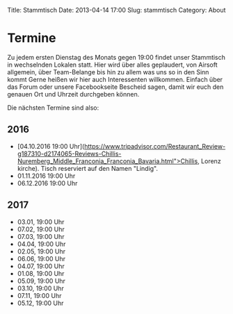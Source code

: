 Title: Stammtisch
Date: 2013-04-14 17:00 
Slug: stammtisch
Category: About

# Termine

Zu jedem ersten Dienstag des Monats gegen 19:00 findet unser Stammtisch in wechselnden Lokalen statt. Hier wird über alles geplaudert, von Airsoft allgemein, über Team-Belange bis hin zu allem was uns so in den Sinn kommt 
Gerne heißen wir hier auch Interessenten willkommen. Einfach über das Forum oder unsere Facebookseite Bescheid sagen, damit wir euch den genauen Ort und Uhrzeit durchgeben können.

Die nächsten Termine sind also:

## 2016

* [04.10.2016 19:00 Uhr](https://www.tripadvisor.com/Restaurant_Review-g187310-d2174065-Reviews-Chillis-Nuremberg_Middle_Franconia_Franconia_Bavaria.html">Chillis, Lorenz\
kirche). Tisch reserviert auf den Namen "Lindig".
* 01.11.2016 19:00 Uhr
* 06.12.2016 19:00 Uhr

## 2017

* 03.01, 19:00 Uhr
* 07.02, 19:00 Uhr
* 07.03, 19:00 Uhr
* 04.04, 19:00 Uhr
* 02.05, 19:00 Uhr
* 06.06, 19:00 Uhr
* 04.07, 19:00 Uhr
* 01.08, 19:00 Uhr
* 05.09, 19:00 Uhr
* 03.10, 19:00 Uhr
* 07.11, 19:00 Uhr
* 05.12, 19:00 Uhr
